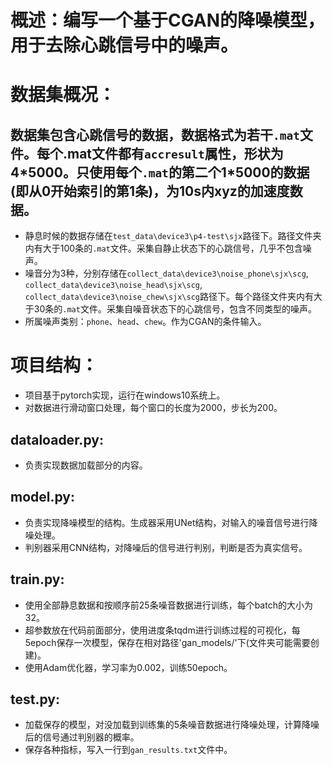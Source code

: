 # 概述：编写一个基于CGAN的降噪模型，用于去除心跳信号中的噪声。
# 数据集概况：
## 数据集包含心跳信号的数据，数据格式为若干`.mat`文件。每个.mat文件都有`accresult`属性，形状为4\*5000。只使用每个`.mat`的第二个1\*5000的数据(即从0开始索引的第1条)，为10s内xyz的加速度数据。
- 静息时候的数据存储在`test_data\device3\p4-test\sjx`路径下。路径文件夹内有大于100条的`.mat`文件。采集自静止状态下的心跳信号，几乎不包含噪声。
- 噪音分为3种，分别存储在`collect_data\device3\noise_phone\sjx\scg`, `collect_data\device3\noise_head\sjx\scg`, `collect_data\device3\noise_chew\sjx\scg`路径下。每个路径文件夹内有大于30条的`.mat`文件。采集自噪音状态下的心跳信号，包含不同类型的噪声。
- 所属噪声类别：`phone`、`head`、`chew`。作为CGAN的条件输入。
# 项目结构：
- 项目基于pytorch实现，运行在windows10系统上。
- 对数据进行滑动窗口处理，每个窗口的长度为2000，步长为200。
   
## dataloader.py:
- 负责实现数据加载部分的内容。

## model.py:
- 负责实现降噪模型的结构。生成器采用UNet结构，对输入的噪音信号进行降噪处理。
- 判别器采用CNN结构，对降噪后的信号进行判别，判断是否为真实信号。

## train.py:
- 使用全部静息数据和按顺序前25条噪音数据进行训练，每个batch的大小为32。
- 超参数放在代码前面部分，使用进度条tqdm进行训练过程的可视化，每5epoch保存一次模型，保存在相对路径'gan_models/'下(文件夹可能需要创建)。
- 使用Adam优化器，学习率为0.002，训练50epoch。

## test.py:
- 加载保存的模型，对没加载到训练集的5条噪音数据进行降噪处理，计算降噪后的信号通过判别器的概率。
- 保存各种指标，写入一行到`gan_results.txt`文件中。
